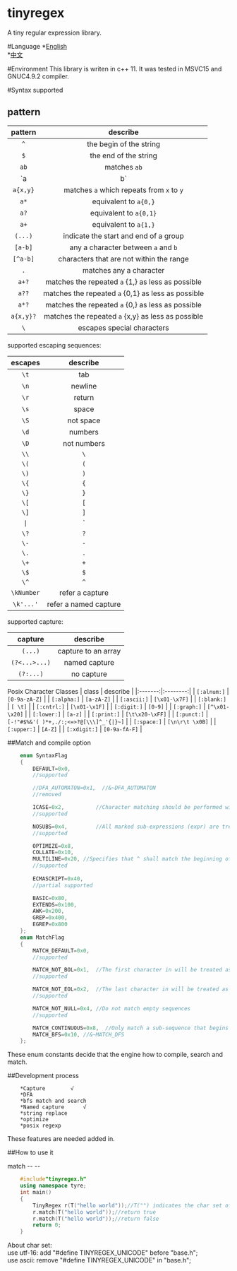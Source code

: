 ﻿tinyregex
===
A tiny regular expression library.

#Language
*[English](https://github.com/jstzwj/TinyRegex/blob/master/README.md) </br>
*[中文](http://)

#Environment
This library is writen in c++ 11. It was tested in MSVC15 and GNUC4.9.2 compiler.

#Syntax supported
## pattern
| pattern | describe |
|:-------:|:--------:|
|   `^`   | the begin of the string | 
|   `$`   | the end of the string | 
|  `ab`   | matches `ab` |
| `a|b`   | `a` or `b` |
|  `a{x,y}`   | matches `a` which repeats from `x` to `y`|
|  `a*`   | equivalent to `a{0,}` |
|  `a?`   | equivalent to `a{0,1}` |
|  `a+`   | equivalent to `a{1,}` |
|  `(...)`| indicate the start and end of a group|
|  `[a-b]`| any a character between `a` and `b` |
|  `[^a-b]`| characters that are not within the range |
|  `.`    | matches any a character |
|   `a+?` | matches the repeated `a` {1,} as less as possible|
|   `a??` | matches the repeated `a` {0,1} as less as possible|
|   `a*?` | matches the repeated `a` {0,} as less as possible|
|   `a{x,y}?` | matches the repeated `a` {x,y} as less as possible|
|  `\`    | escapes special characters|

supported escaping sequences:

| escapes | describe |
|:-------:|:--------:|
|   `\t`  |  tab |
|   `\n`  | newline |
|   `\r`  | return |
|   `\s`  |  space |
|   `\S`  |  not space|
|   `\d`  |  numbers   |
|   `\D`  |  not numbers |
|   `\\`  |  `\`   |
|   `\(`  |  `(`   |
|   `\)`  |  `)`   |
|   `\{`  |  `{`   |
|   `\}`  |  `}`   |
| `\[`    |   `[`  |
| `\]`    |   `]`  |
|   `\|`  |  `|`   |
|   `\?`  |  `?`   |
|  `\-`   |   `-`  |
|  `\.`   |   `.`  |
|   `\+`  |   `+`  |
|   `\$`  |   `$`  |
|   `\^`  |   `^`  |
|   `\kNumber`  |  refer a capture |
|   `\k'...'`  |  refer a named capture |


supported capture:

| capture | describe |
|:-------:|:--------:|
|  `(...)`  |  capture to an array |
|  `(?<...>...)` | named capture |
|  `(?:...)` | no capture |

Posix Character Classes
| class | describe |
|:-------:|:--------:|
|  `[:alnum:]`  |  `[0-9a-zA-Z]` |
|  `[:alpha:]` | `[a-zA-Z]` |
|  `[:ascii:]` | `[\x01-\x7F]` |
|  `[:blank:]`  |  `[ \t]` |
|  `[:cntrl:]` | `[\x01-\x1F]` |
|  `[:digit:]` | `[0-9]` |
|  `[:graph:]`  |  `[^\x01-\x20]` |
|  `[:lower:]` | `[a-z]` |
|  `[:print:]` | `[\t\x20-\xFF]` |
|  `[:punct:]`  |  `[-!"#$%&'( )*+,./:;<=>?@[\\\]^_'{|}~]` |
|  `[:space:]` | `[\n\r\t \x0B]` |
|  `[:upper:]` | `[A-Z]` |
|  `[:xdigit:]`  |  `[0-9a-fA-F]` |


##Match and compile option

```cpp
    enum SyntaxFlag
    {
        DEFAULT=0x0,        
        //supported

        //DFA_AUTOMATON=0x1,  //&~DFA_AUTOMATON
        //removed

        ICASE=0x2,          //Character matching should be performed without regard to case. 
        //supported

        NOSUBS=0x4,         //All marked sub-expressions (expr) are treated as non-marking sub-expressions 
        //supported

        OPTIMIZE=0x8,
        COLLATE=0x10,
        MULTILINE=0x20,	//Specifies that ^ shall match the beginning of a line and $ shall match the end of a line.
        //supported
	
        ECMASCRIPT=0x40,
        //partial supported

        BASIC=0x80,
        EXTENDS=0x100,
        AWK=0x200,
        GREP=0x400,
        EGREP=0x800
    };
    enum MatchFlag
    {
        MATCH_DEFAULT=0x0,
        //supported

        MATCH_NOT_BOL=0x1,  //The first character in will be treated as if it is not at the beginning of a line
        //supported

        MATCH_NOT_EOL=0x2,  //The last character in will be treated as if it is not at the end of a line 
        //supported

        MATCH_NOT_NULL=0x4, //Do not match empty sequences
        //supported

        MATCH_CONTINUOUS=0x8,  //Only match a sub-sequence that begins at first
        MATCH_BFS=0x10, //&~MATCH_DFS
    };
 ```

 These enum constants decide that the engine how to compile, search and match.
 



##Development process
 
		*Capture		√
		*DFA
		*bfs match and search
		*Named capture		√
		*string replace
		*optimize
		*posix regexp

 These features are needed added in.


##How to use it

match -- --
```cpp
	#include"tinyregex.h"
	using namespace tyre;
	int main()
	{
		TinyRegex r(T("hello world"));//T("") indicates the char set of tinyregex
		r.match(T("hello world"));//return true
		r.match(T("hello world"));//return false
		return 0;
	}

```



About char set:</br>
use utf-16: add "#define TINYREGEX_UNICODE" before "base.h";</br>
use ascii: remove "#define TINYREGEX_UNICODE" in "base.h";</br>


